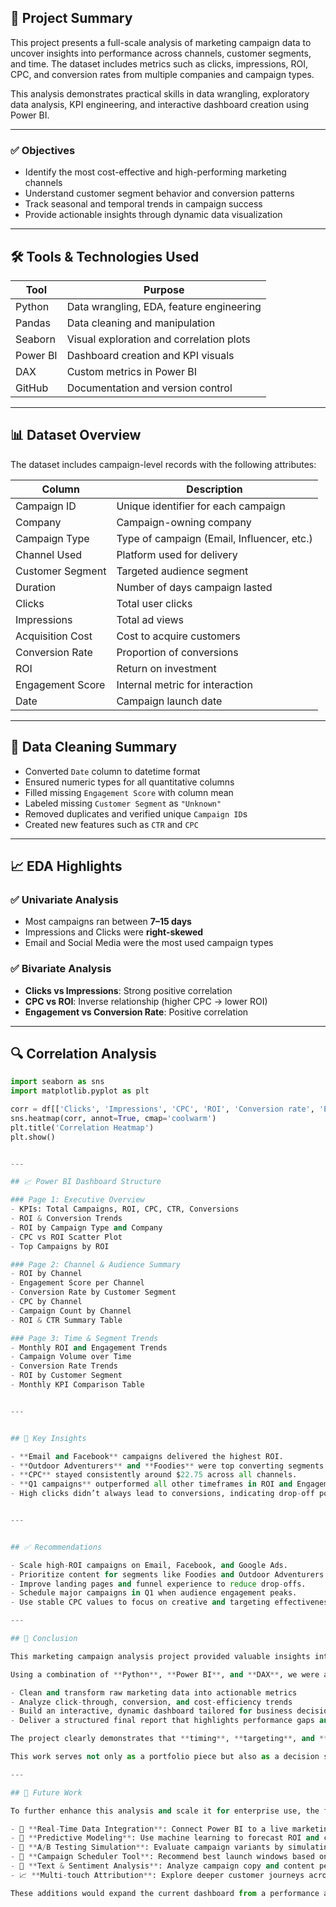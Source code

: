 ## 📄 Project Summary

This project presents a full-scale analysis of marketing campaign data to uncover insights into performance across channels, customer segments, and time. The dataset includes metrics such as clicks, impressions, ROI, CPC, and conversion rates from multiple companies and campaign types.

This analysis demonstrates practical skills in data wrangling, exploratory data analysis, KPI engineering, and interactive dashboard creation using Power BI.

---

### ✅ Objectives

- Identify the most cost-effective and high-performing marketing channels
- Understand customer segment behavior and conversion patterns
- Track seasonal and temporal trends in campaign success
- Provide actionable insights through dynamic data visualization

---

## 🛠 Tools & Technologies Used

| Tool       | Purpose                                         |
|------------|-------------------------------------------------|
| Python     | Data wrangling, EDA, feature engineering        |
| Pandas     | Data cleaning and manipulation                  |
| Seaborn    | Visual exploration and correlation plots        |
| Power BI   | Dashboard creation and KPI visuals              |
| DAX        | Custom metrics in Power BI                      |
| GitHub     | Documentation and version control               |


---

## 📊 Dataset Overview

The dataset includes campaign-level records with the following attributes:

| Column              | Description                                  |
|---------------------|----------------------------------------------|
| Campaign ID         | Unique identifier for each campaign          |
| Company             | Campaign-owning company                      |
| Campaign Type       | Type of campaign (Email, Influencer, etc.)   |
| Channel Used        | Platform used for delivery                   |
| Customer Segment    | Targeted audience segment                    |
| Duration            | Number of days campaign lasted               |
| Clicks              | Total user clicks                            |
| Impressions         | Total ad views                               |
| Acquisition Cost    | Cost to acquire customers                    |
| Conversion Rate     | Proportion of conversions                    |
| ROI                 | Return on investment                         |
| Engagement Score    | Internal metric for interaction              |
| Date                | Campaign launch date                         |

---

## 🔧 Data Cleaning Summary

- Converted `Date` column to datetime format  
- Ensured numeric types for all quantitative columns  
- Filled missing `Engagement Score` with column mean  
- Labeled missing `Customer Segment` as `"Unknown"`  
- Removed duplicates and verified unique `Campaign ID`s  
- Created new features such as `CTR` and `CPC`

---

## 📈 EDA Highlights

### ✅ Univariate Analysis
- Most campaigns ran between **7–15 days**
- Impressions and Clicks were **right-skewed**
- Email and Social Media were the most used campaign types

### ✅ Bivariate Analysis
- **Clicks vs Impressions**: Strong positive correlation
- **CPC vs ROI**: Inverse relationship (higher CPC → lower ROI)
- **Engagement vs Conversion Rate**: Positive correlation

---

## 🔍 Correlation Analysis

```python
import seaborn as sns
import matplotlib.pyplot as plt

corr = df[['Clicks', 'Impressions', 'CPC', 'ROI', 'Conversion rate', 'Engagement score']].corr()
sns.heatmap(corr, annot=True, cmap='coolwarm')
plt.title('Correlation Heatmap')
plt.show()


---

## 📈 Power BI Dashboard Structure

### Page 1: Executive Overview
- KPIs: Total Campaigns, ROI, CPC, CTR, Conversions
- ROI & Conversion Trends
- ROI by Campaign Type and Company
- CPC vs ROI Scatter Plot
- Top Campaigns by ROI

### Page 2: Channel & Audience Summary
- ROI by Channel
- Engagement Score per Channel
- Conversion Rate by Customer Segment
- CPC by Channel
- Campaign Count by Channel
- ROI & CTR Summary Table

### Page 3: Time & Segment Trends
- Monthly ROI and Engagement Trends
- Campaign Volume over Time
- Conversion Rate Trends
- ROI by Customer Segment
- Monthly KPI Comparison Table


---


## 📌 Key Insights

- **Email and Facebook** campaigns delivered the highest ROI.
- **Outdoor Adventurers** and **Foodies** were top converting segments (~8%).
- **CPC** stayed consistently around $22.75 across all channels.
- **Q1 campaigns** outperformed all other timeframes in ROI and Engagement.
- High clicks didn’t always lead to conversions, indicating drop-off post-click.


---


## ✅ Recommendations

- Scale high-ROI campaigns on Email, Facebook, and Google Ads.
- Prioritize content for segments like Foodies and Outdoor Adventurers.
- Improve landing pages and funnel experience to reduce drop-offs.
- Schedule major campaigns in Q1 when audience engagement peaks.
- Use stable CPC values to focus on creative and targeting effectiveness.

---

## 🧾 Conclusion

This marketing campaign analysis project provided valuable insights into how various campaigns performed across channels, customer segments, and timeframes. 

Using a combination of **Python**, **Power BI**, and **DAX**, we were able to:

- Clean and transform raw marketing data into actionable metrics
- Analyze click-through, conversion, and cost-efficiency trends
- Build an interactive, dynamic dashboard tailored for business decision-makers
- Deliver a structured final report that highlights performance gaps and growth opportunities

The project clearly demonstrates that **timing**, **targeting**, and **channel selection** play more critical roles than raw budget spend alone. Email and Facebook proved to be the most reliable performers, while certain segments (like Outdoor Adventurers and Foodies) responded best to targeted marketing efforts.

This work serves not only as a portfolio piece but also as a decision support tool for marketing teams aiming to improve ROI and engagement across campaigns.

---

## 🔮 Future Work

To further enhance this analysis and scale it for enterprise use, the following improvements are proposed:

- 🔄 **Real-Time Data Integration**: Connect Power BI to a live marketing database with scheduled refreshes
- 🤖 **Predictive Modeling**: Use machine learning to forecast ROI and conversion rates based on campaign attributes
- 🧪 **A/B Testing Simulation**: Evaluate campaign variants by simulating audience responses across segments
- 📅 **Campaign Scheduler Tool**: Recommend best launch windows based on historical trends
- 🧠 **Text & Sentiment Analysis**: Analyze campaign copy and content performance using NLP techniques
- 📈 **Multi-touch Attribution**: Explore deeper customer journeys across multiple channels

These additions would expand the current dashboard from a performance analyzer to a **proactive strategy platform** for marketing optimization.
